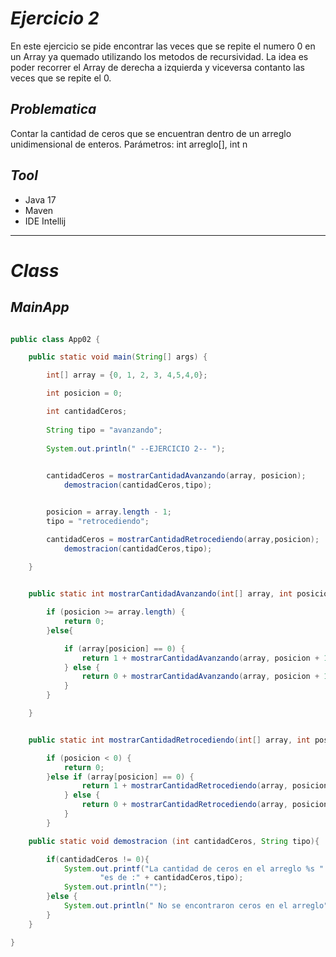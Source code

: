 # _Ejercicio 2_

En este ejercicio se pide encontrar las veces que se repite el numero 0 en un Array ya quemado utilizando los metodos de recursividad. La idea es poder recorrer el Array de derecha 
a izquierda y viceversa contanto las veces que se repite el 0.

## _Problematica_
Contar la cantidad de ceros que se encuentran dentro de un arreglo unidimensional de enteros. Parámetros: int arreglo[], int n 

## _Tool_
- Java 17
- Maven
- IDE Intellij

___________

# _Class_

## _MainApp_

```java

public class App02 {

    public static void main(String[] args) {

        int[] array = {0, 1, 2, 3, 4,5,4,0};

        int posicion = 0;

        int cantidadCeros;
        
        String tipo = "avanzando";
        
        System.out.println(" --EJERCICIO 2-- ");
        

        cantidadCeros = mostrarCantidadAvanzando(array, posicion);
            demostracion(cantidadCeros,tipo);


        posicion = array.length - 1;
        tipo = "retrocediendo";

        cantidadCeros = mostrarCantidadRetrocediendo(array,posicion);
            demostracion(cantidadCeros,tipo);
            
    }


    public static int mostrarCantidadAvanzando(int[] array, int posicion) {

        if (posicion >= array.length) {
            return 0;
        }else{

            if (array[posicion] == 0) {
                return 1 + mostrarCantidadAvanzando(array, posicion + 1);
            } else {
                return 0 + mostrarCantidadAvanzando(array, posicion + 1);
            }
        }

    }


    public static int mostrarCantidadRetrocediendo(int[] array, int posicion) {

        if (posicion < 0) {
            return 0;
        }else if (array[posicion] == 0) {
                return 1 + mostrarCantidadRetrocediendo(array, posicion - 1);
            } else {
                return 0 + mostrarCantidadRetrocediendo(array, posicion - 1);
            }
        }

    public static void demostracion (int cantidadCeros, String tipo){

        if(cantidadCeros != 0){
            System.out.printf("La cantidad de ceros en el arreglo %s " +
                    "es de :" + cantidadCeros,tipo);
            System.out.println("");
        }else {
            System.out.println(" No se encontraron ceros en el arreglo");
        }
    }

}

